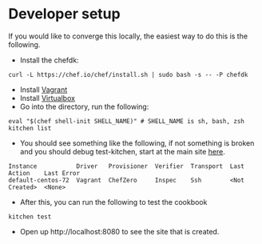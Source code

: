 # Developer setup

If you would like to converge this locally, the easiest way
to do this is the following.

- Install the chefdk:
```shell
curl -L https://chef.io/chef/install.sh | sudo bash -s -- -P chefdk
```
- Install [Vagrant][vagrant]
- Install [Virtualbox][virtualbox]
- Go into the directory, run the following:
```shell
eval "$(chef shell-init SHELL_NAME)" # SHELL_NAME is sh, bash, zsh
kitchen list
```
- You should see something like the following, if not something is broken
and you should debug test-kitchen, start at the main site [here][tk].
```shell
Instance           Driver   Provisioner  Verifier  Transport  Last Action    Last Error
default-centos-72  Vagrant  ChefZero     Inspec    Ssh        <Not Created>  <None>
```
- After this, you can run the following to test the cookbook
```shell
kitchen test
```
- Open up http://localhost:8080 to see the site that is created.


[tk]: http://kitchen.ci
[vagrant]: https://www.vagrantup.com/
[virtualbox]: https://www.virtualbox.org/wiki/Downloads

